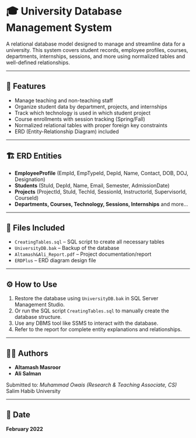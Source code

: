 # 🎓 University Database Management System

A relational database model designed to manage and streamline data for a university. This system covers student records, employee profiles, courses, departments, internships, sessions, and more using normalized tables and well-defined relationships.

---

## 📌 Features

- Manage teaching and non-teaching staff
- Organize student data by department, projects, and internships
- Track which technology is used in which student project
- Course enrollments with session tracking (Spring/Fall)
- Normalized relational tables with proper foreign key constraints
- ERD (Entity-Relationship Diagram) included

---

## 🏗️ ERD Entities

- **EmployeeProfile** (EmpId, EmpTypeId, DepId, Name, Contact, DOB, DOJ, Designation)
- **Students** (StuId, DepId, Name, Email, Semester, AdmissionDate)
- **Projects** (ProjectId, StuId, TechId, SessionId, InstructorId, SupervisorId, CourseId)
- **Departments, Courses, Technology, Sessions, Internships** and more...

---

## 📂 Files Included

- `CreatingTables.sql` – SQL script to create all necessary tables
- `UniversityDB.bak` – Backup of the database
- `Altamash&Ali_Report.pdf` – Project documentation/report
- `ERDPlus` – ERD diagram design file

---

## ⚙️ How to Use

1. Restore the database using `UniversityDB.bak` in SQL Server Management Studio.
2. Or run the SQL script `CreatingTables.sql` to manually create the database structure.
3. Use any DBMS tool like SSMS to interact with the database.
4. Refer to the report for complete entity explanations and relationships.

---

## 🧑‍💻 Authors

- **Altamash Masroor**
- **Ali Salman**

Submitted to: *Muhammad Owais (Research & Teaching Associate, CS)*  
Salim Habib University

---

## 📅 Date

**February 2022**

